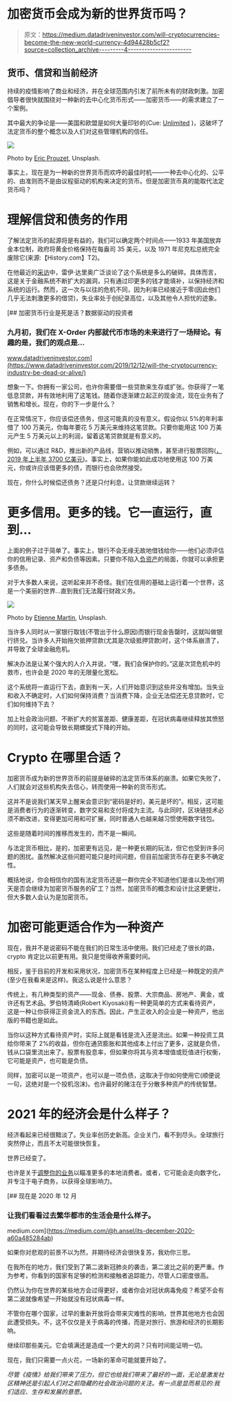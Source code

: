 # 加密货币会成为新的世界货币吗？

> 原文：<https://medium.datadriveninvestor.com/will-cryptocurrencies-become-the-new-world-currency-4d94428b5cf2?source=collection_archive---------4----------------------->

## 货币、信贷和当前经济

持续的疫情影响了商业和经济，并在全球范围内引发了前所未有的财政刺激。加密倡导者很快就围绕对一种新的去中心化货币形式——加密货币——的需求建立了一个案例。

其中最大的争论是——美国和欧盟是如何大量印钞的(Cue: [Unlimited](https://www.theguardian.com/business/live/2020/mar/23/markets-slump-us-senate-covid-19-ftse-dax-shares-recession-stimulus-business-live) )，这破坏了法定货币的整个概念以及人们对这些管理机构的信任。

![](img/d69be074f31a7fb045e9696d6a95ce99.png)

Photo by [Eric Prouzet](https://unsplash.com/@eprouzet?utm_source=unsplash&utm_medium=referral&utm_content=creditCopyText), Unsplash.

事实上，现在是为一种新的世界货币而欢呼的最佳时机——一种去中心化的、公平的、由准则而不是由议程驱动的机构来决定的货币。但是加密货币真的能取代法定货币吗？

# 理解信贷和债务的作用

了解法定货币的起源将是有益的，我们可以确定两个时间点——1933 年美国放弃金本位制，政府将黄金价格保持在每盎司 35 美元，以及 1971 年尼克松总统完全废除它(来源:【History.com】T2)。

在他最近的[采访](https://www.linkedin.com/in/raydalio/detail/recent-activity/)中，雷伊·达里奥广泛谈论了这个系统是多么的破碎。具体而言，这是关于金融系统不断扩大的漏洞，只有通过印更多的钱才能填补，以保持经济和系统的运行。然而，这一次与以往的危机不同，因为利率已经接近于零(因此他们几乎无法刺激更多的借贷)，失业率处于创纪录高位，以及其他令人担忧的迹象。

[](https://www.datadriveninvestor.com/2019/12/12/will-the-cryptocurrency-industry-be-dead-or-alive/) [## 加密货币行业是死是活？数据驱动的投资者

### 九月初，我们在 X-Order 内部就代币市场的未来进行了一场辩论。有趣的是，我们的观点是…

www.datadriveninvestor.com](https://www.datadriveninvestor.com/2019/12/12/will-the-cryptocurrency-industry-be-dead-or-alive/) 

想象一下。你拥有一家公司，也许你需要借一些贷款来生存或扩张。你获得了一笔低息贷款，并有效地利用了这笔钱。随着你逐渐建立起正的现金流，现在业务有了销售和增长。现在，你的下一步是什么？

在正常情况下，你应该偿还债务，但这可能真的没有意义。假设你以 5%的年利率借了 100 万美元，你每年要花 5 万美元来维持这笔贷款。只要你能用这 100 万美元产生 5 万美元以上的利润，留着这笔贷款就是有意义的。

例如，可以通过 R&D，推出新的产品线，营销以推动销售，甚至进行股票回购([，2019 年上半年 3700 亿美元](https://hbr.org/2020/01/why-stock-buybacks-are-dangerous-for-the-economy))。事实上，如果你能如此成功地使用这 100 万美元，你或许应该借更多的债，而银行也会欣然接受。

现在，你什么时候偿还债务？还是只付利息，让贷款继续运转？

# 更多信用。更多的钱。它一直运行，直到…

上面的例子过于简单了。事实上，银行不会无缘无故地借钱给你——他们必须评估你的信用记录、资产和负债等因素。只要你不陷入[负资产](https://www.money.co.uk/mortgages/what-does-negative-equity-mean-for-me.htm)的局面，你就可以承担更多债务。

对于大多数人来说，这听起来并不奇怪。我们在信用的基础上运行着一个世界，这是一个美丽的世界…直到我们无法履行财政义务。

![](img/74587fa3d84fe337c52f50e813ad7303.png)

Photo by [Etienne Martin](https://unsplash.com/@etiennemartin?utm_source=unsplash&utm_medium=referral&utm_content=creditCopyText), Unsplash.

当许多人同时从一家银行取钱(不管出于什么原因)而银行现金告罄时，这就叫做银行挤兑。当许多人开始拖欠抵押贷款(尤其是次级抵押贷款)时，这个体系崩溃了，并导致了全球金融危机。

解决办法是让某个强大的人介入并说，“嘿，我们会保护你的。”这是次贷危机中的救市，也许会是 2020 年的无限量化宽松。

这个系统将一直运行下去，直到有一天，人们开始意识到这些并没有增加。当失业和收入不确定时，人们如何保持消费？当消费下降，企业无法偿还无息贷款时，它们如何维持下去？

加上社会政治问题、不断扩大的贫富差距、健康差距，在冠状病毒继续释放其愤怒的同时，这可能会导致长期螺旋式下降的开始。

# Crypto 在哪里合适？

加密货币成为新的世界货币的前提是破碎的法定货币体系的崩溃。如果它失败了，人们就会对这些机构失去信心，转而使用一种新的货币形式。

这并不是说我们某天早上醒来会意识到“密码是好的，美元是坏的”。相反，这可能是消费者行为的逐渐转变，数字交易和支付将成为主流。与此同时，区块链技术必须不断改进，变得更加可用和可扩展，同时普通人也越来越习惯使用数字钱包。

这些是随着时间的推移而发生的，而不是一瞬间。

与法定货币相比，是的，加密更有远见，是一种更长期的玩法，但它也受到许多问题的困扰。虽然解决这些问题可能只是时间问题，但目前加密货币存在更多不确定性。

概括地说，你会相信你的国有法定货币还是一群你完全不知道他们是谁以及他们明天是否会继续为加密货币服务的矿工？当然，加密货币的概念和设计比这更健壮，但大多数人会认为是加密货币。

# 加密可能更适合作为一种资产

现在，我并不是说密码不能在我们的日常生活中使用。我们已经走了很长的路，crypto 肯定比以前更有用。我只是觉得收养需要时间。

相反，鉴于目前的开发和采用状况，加密货币在某种程度上已经是一种既定的资产(至少在我看来是这样)。我这么说是什么意思？

传统上，有几种类型的资产——现金、债券、股票、大宗商品、房地产、黄金，或许还有艺术品。罗伯特清崎(Robert Kiyosaki)有一种更简单的方式来看待资产，这是一种让你获得正资金流入的东西。因此，产生正收入的企业是一种资产，他出版的书籍也是如此。

当你以这种方式看待资产时，实际上就是看钱是流入还是流出。如果一种投资工具给你带来了 2%的收益，但你在通货膨胀和其他成本上付出了更多，这就是负债，钱从口袋里流出来了。股票有股息率，但如果你将其与资本增值或贬值进行权衡，它可能是资产，也可能是负债。

同样，加密可以是一项资产，也可以是一项负债，这取决于你如何使用它(顺便说一句，这绝对是一个投机泡沫)。也许最好的赌注在于分散多种资产的传统智慧。

# 2021 年的经济会是什么样子？

经济看起来已经很黯淡了。失业率创历史新高。企业关门，看不到尽头。全球旅行突然停止，而且不太可能很快恢复。

世界已经变了。

也许是关于[调整你的业务](https://medium.com/better-marketing/adapting-your-newsletter-strategy-for-customers-on-lockdown-a1bedeac58a9)以瞄准更多的本地消费者。或者，它可能会走向数字化，并专注于电子商务，以获得全球影响力。

[](https://medium.com/@h.ansel/its-december-2020-a60a485284ab) [## 现在是 2020 年 12 月

### 让我们看看过去繁华都市的生活会是什么样子。

medium.com](https://medium.com/@h.ansel/its-december-2020-a60a485284ab) 

如果你对悲观的前景不以为然，并期待经济会很快复苏，我劝你三思。

在我所在的地方，我们受到了第二波新冠肺炎的袭击，第二波比之前的更严重。作为参考，你看到的国家有足够的检测和接触者追踪能力，尽管人口密度很高。

仍然认为你在世界的某些地方会过得更好，或者你会对冠状病毒免疫？希望不会有第二波就像希望一开始就没有冠状病毒一样。

不管你在哪个国家，过早的重新开放将会带来灾难性的影响，世界其他地方也会因此遭受损失。不，这不仅仅是关于病毒的传播，而是对旅行、旅游和经济的长期影响。

继续印那些美元。它会填满还是造成一个更大的洞？只有时间能证明一切。

现在，我们只需要一点火花，一场新的革命可能就要开始了。

*尽管《疫情》给我们带来了压力，但它也给我们带来了最好的一面，无论是激发社区精神还是引起人们对之前隐藏的社会政治问题的关注。有一点是显而易见的:我们适应、生存和发展的意愿。*